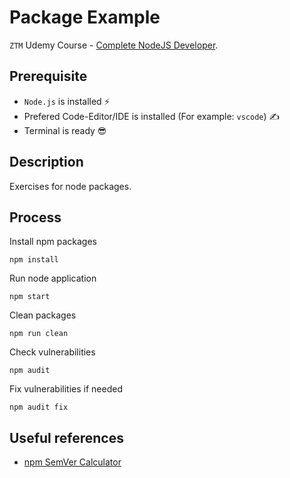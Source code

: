 # Package Example

`ZTM` Udemy Course - [Complete NodeJS Developer](https://www.udemy.com/course/complete-nodejs-developer-zero-to-mastery).

## Prerequisite

- `Node.js` is installed ⚡
- Prefered Code-Editor/IDE is installed (For example: `vscode`) ✍
- Terminal is ready 😎

## Description

Exercises for node packages.

## Process

Install npm packages

```shell
npm install
```

Run node application

```shell
npm start
```

Clean packages

```shell
npm run clean
```

Check vulnerabilities

```shell
npm audit
```

Fix vulnerabilities if needed

```shell
npm audit fix
```

## Useful references

- [npm SemVer Calculator](https://semver.npmjs.com/)


